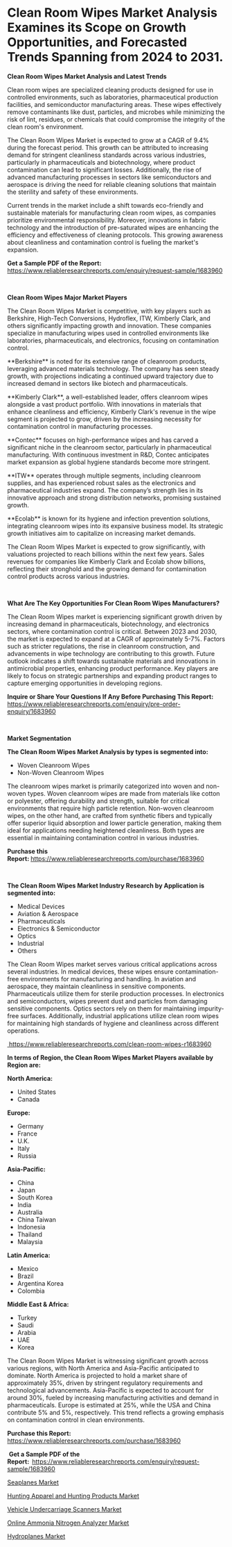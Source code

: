 <p><h1>Clean Room Wipes Market Analysis Examines its Scope on Growth Opportunities, and Forecasted Trends Spanning from 2024 to 2031.</h1></p><p><strong>Clean Room Wipes Market Analysis and Latest Trends</strong></p>
<p><p>Clean room wipes are specialized cleaning products designed for use in controlled environments, such as laboratories, pharmaceutical production facilities, and semiconductor manufacturing areas. These wipes effectively remove contaminants like dust, particles, and microbes while minimizing the risk of lint, residues, or chemicals that could compromise the integrity of the clean room's environment. </p><p>The Clean Room Wipes Market is expected to grow at a CAGR of 9.4% during the forecast period. This growth can be attributed to increasing demand for stringent cleanliness standards across various industries, particularly in pharmaceuticals and biotechnology, where product contamination can lead to significant losses. Additionally, the rise of advanced manufacturing processes in sectors like semiconductors and aerospace is driving the need for reliable cleaning solutions that maintain the sterility and safety of these environments.</p><p>Current trends in the market include a shift towards eco-friendly and sustainable materials for manufacturing clean room wipes, as companies prioritize environmental responsibility. Moreover, innovations in fabric technology and the introduction of pre-saturated wipes are enhancing the efficiency and effectiveness of cleaning protocols. This growing awareness about cleanliness and contamination control is fueling the market's expansion.</p></p>
<p><strong>Get a Sample PDF of the Report:&nbsp;</strong> <a href="https://www.reliableresearchreports.com/enquiry/request-sample/1683960?utm_campaign=10&utm_medium=2&utm_source=Github&utm_content=ia&utm_term=15102024&utm_id=clean-room-wipes">https://www.reliableresearchreports.com/enquiry/request-sample/1683960</a></p>
<p>&nbsp;</p>
<p><strong>Clean Room Wipes Major Market Players</strong></p>
<p><p>The Clean Room Wipes Market is competitive, with key players such as Berkshire, High-Tech Conversions, Hydroflex, ITW, Kimberly Clark, and others significantly impacting growth and innovation. These companies specialize in manufacturing wipes used in controlled environments like laboratories, pharmaceuticals, and electronics, focusing on contamination control.</p><p>**Berkshire** is noted for its extensive range of cleanroom products, leveraging advanced materials technology. The company has seen steady growth, with projections indicating a continued upward trajectory due to increased demand in sectors like biotech and pharmaceuticals.</p><p>**Kimberly Clark**, a well-established leader, offers cleanroom wipes alongside a vast product portfolio. With innovations in materials that enhance cleanliness and efficiency, Kimberly Clark's revenue in the wipe segment is projected to grow, driven by the increasing necessity for contamination control in manufacturing processes.</p><p>**Contec** focuses on high-performance wipes and has carved a significant niche in the cleanroom sector, particularly in pharmaceutical manufacturing. With continuous investment in R&D, Contec anticipates market expansion as global hygiene standards become more stringent.</p><p>**ITW** operates through multiple segments, including cleanroom supplies, and has experienced robust sales as the electronics and pharmaceutical industries expand. The company’s strength lies in its innovative approach and strong distribution networks, promising sustained growth.</p><p>**Ecolab** is known for its hygiene and infection prevention solutions, integrating cleanroom wipes into its expansive business model. Its strategic growth initiatives aim to capitalize on increasing market demands.</p><p>The Clean Room Wipes Market is expected to grow significantly, with valuations projected to reach billions within the next few years. Sales revenues for companies like Kimberly Clark and Ecolab show billions, reflecting their stronghold and the growing demand for contamination control products across various industries.</p></p>
<p>&nbsp;</p>
<p><strong>What Are The Key Opportunities For Clean Room Wipes Manufacturers?</strong></p>
<p><p>The Clean Room Wipes market is experiencing significant growth driven by increasing demand in pharmaceuticals, biotechnology, and electronics sectors, where contamination control is critical. Between 2023 and 2030, the market is expected to expand at a CAGR of approximately 5-7%. Factors such as stricter regulations, the rise in cleanroom construction, and advancements in wipe technology are contributing to this growth. Future outlook indicates a shift towards sustainable materials and innovations in antimicrobial properties, enhancing product performance. Key players are likely to focus on strategic partnerships and expanding product ranges to capture emerging opportunities in developing regions.</p></p>
<p><strong>Inquire or Share Your Questions If Any Before Purchasing This Report:</strong> <a href="https://www.reliableresearchreports.com/enquiry/pre-order-enquiry/1683960?utm_campaign=10&utm_medium=2&utm_source=Github&utm_content=ia&utm_term=15102024&utm_id=clean-room-wipes">https://www.reliableresearchreports.com/enquiry/pre-order-enquiry/1683960</a></p>
<p>&nbsp;</p>
<p><strong>Market Segmentation</strong></p>
<p><strong>The Clean Room Wipes Market Analysis by types is segmented into:</strong></p>
<p><ul><li>Woven Cleanroom Wipes</li><li>Non-Woven Cleanroom Wipes</li></ul></p>
<p><p>The cleanroom wipes market is primarily categorized into woven and non-woven types. Woven cleanroom wipes are made from materials like cotton or polyester, offering durability and strength, suitable for critical environments that require high particle retention. Non-woven cleanroom wipes, on the other hand, are crafted from synthetic fibers and typically offer superior liquid absorption and lower particle generation, making them ideal for applications needing heightened cleanliness. Both types are essential in maintaining contamination control in various industries.</p></p>
<p><strong>Purchase this Report:&nbsp;</strong><a href="https://www.reliableresearchreports.com/purchase/1683960?utm_campaign=10&utm_medium=2&utm_source=Github&utm_content=ia&utm_term=15102024&utm_id=clean-room-wipes">https://www.reliableresearchreports.com/purchase/1683960</a></p>
<p>&nbsp;</p>
<p><strong>The Clean Room Wipes Market Industry Research by Application is segmented into:</strong></p>
<p><ul><li>Medical Devices</li><li>Aviation & Aerospace</li><li>Pharmaceuticals</li><li>Electronics & Semiconductor</li><li>Optics</li><li>Industrial</li><li>Others</li></ul></p>
<p><p>The Clean Room Wipes market serves various critical applications across several industries. In medical devices, these wipes ensure contamination-free environments for manufacturing and handling. In aviation and aerospace, they maintain cleanliness in sensitive components. Pharmaceuticals utilize them for sterile production processes. In electronics and semiconductors, wipes prevent dust and particles from damaging sensitive components. Optics sectors rely on them for maintaining impurity-free surfaces. Additionally, industrial applications utilize clean room wipes for maintaining high standards of hygiene and cleanliness across different operations.</p></p>
<p><a href="https://www.reliableresearchreports.com/clean-room-wipes-r1683960?utm_campaign=10&utm_medium=2&utm_source=Github&utm_content=ia&utm_term=15102024&utm_id=clean-room-wipes">&nbsp;https://www.reliableresearchreports.com/clean-room-wipes-r1683960</a></p>
<p><strong>In terms of Region, the Clean Room Wipes Market Players available by Region are:</strong></p>
<p>
    <p> <strong> North America: </strong>
        <ul>
            <li>United States</li>
            <li>Canada</li>
        </ul>
        </p> 
    <p> <strong> Europe: </strong>
        <ul>
            <li>Germany</li>
            <li>France</li>
            <li>U.K.</li>
            <li>Italy</li>
            <li>Russia</li>
        </ul>
        </p> 
    <p> <strong> Asia-Pacific: </strong>
        <ul>
            <li>China</li>
            <li>Japan</li>
            <li>South Korea</li>
            <li>India</li>
            <li>Australia</li>
            <li>China Taiwan</li>
            <li>Indonesia</li>
            <li>Thailand</li>
            <li>Malaysia</li>
        </ul>
        </p> 
    <p> <strong> Latin America: </strong>
        <ul>
            <li>Mexico</li>
            <li>Brazil</li>
            <li>Argentina Korea</li>
            <li>Colombia</li>
        </ul>
        </p> 
    <p> <strong> Middle East & Africa: </strong>
        <ul>
            <li>Turkey</li>
            <li>Saudi</li>
            <li>Arabia</li>
            <li>UAE</li>
            <li>Korea</li>
        </ul>
    </p>
    </p>
<p><p>The Clean Room Wipes Market is witnessing significant growth across various regions, with North America and Asia-Pacific anticipated to dominate. North America is projected to hold a market share of approximately 35%, driven by stringent regulatory requirements and technological advancements. Asia-Pacific is expected to account for around 30%, fueled by increasing manufacturing activities and demand in pharmaceuticals. Europe is estimated at 25%, while the USA and China contribute 5% and 5%, respectively. This trend reflects a growing emphasis on contamination control in clean environments.</p></p>
<p><strong>Purchase this Report: </strong><a href="https://www.reliableresearchreports.com/purchase/1683960?utm_campaign=10&utm_medium=2&utm_source=Github&utm_content=ia&utm_term=15102024&utm_id=clean-room-wipes">https://www.reliableresearchreports.com/purchase/1683960</a></p>
<p>&nbsp;<strong>Get a Sample PDF of the Report:&nbsp;&nbsp;</strong><a href="https://www.reliableresearchreports.com/enquiry/request-sample/1683960?utm_campaign=10&utm_medium=2&utm_source=Github&utm_content=ia&utm_term=15102024&utm_id=clean-room-wipes">https://www.reliableresearchreports.com/enquiry/request-sample/1683960</a></p>
<p><strong></strong></p>
<p><p><a href="https://github.com/Annahawkins697/Market-Research-Report-List-1/blob/main/seaplanes-market.md?utm_campaign=10&utm_medium=2&utm_source=Github&utm_content=ia&utm_term=15102024&utm_id=clean-room-wipes">Seaplanes Market</a></p><p><a href="https://www.linkedin.com/pulse/global-hunting-apparel-products-market-trends-innovations-bqbof?trk=public_post_embed_feed-article-content&utm_campaign=10&utm_medium=2&utm_source=Github&utm_content=ia&utm_term=15102024&utm_id=clean-room-wipes">Hunting Apparel and Hunting Products Market</a></p><p><a href="https://www.linkedin.com/pulse/vehicle-undercarriage-scanners-market-outlook-complete-z55gf?utm_campaign=10&utm_medium=2&utm_source=Github&utm_content=ia&utm_term=15102024&utm_id=clean-room-wipes">Vehicle Undercarriage Scanners Market</a></p><p><a href="https://www.linkedin.com/pulse/global-online-ammonia-nitrogen-analyzer-68-cagr-forecast-ldbjf?trk=public_post_embed_feed-article-content&utm_campaign=10&utm_medium=2&utm_source=Github&utm_content=ia&utm_term=15102024&utm_id=clean-room-wipes">Online Ammonia Nitrogen Analyzer Market</a></p><p><a href="https://github.com/MCGEE-CRANECaitlyn/Market-Research-Report-List-1/blob/main/hydroplanes-market.md?utm_campaign=10&utm_medium=2&utm_source=Github&utm_content=ia&utm_term=15102024&utm_id=clean-room-wipes">Hydroplanes Market</a></p></p>